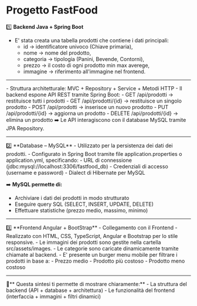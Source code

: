 # Progetto FastFood 
 1️⃣ **Backend Java + Spring Boot**
 - E' stata creata una tabella prodotti che contiene i dati principali:
   - id        -> identificatore univoco (Chiave primaria), 
   - nome      -> nome del prodotto,
   - categoria -> tipologia (Panini, Bevende, Contorni),
   - prezzo    -> il costo di ogni prodotto min max averege,
   - immagine  -> riferimento all'immagine nel frontend.
<hr>
 - Struttura architetturale: MVC + Repository + Service + Metodi HTTP
 - Il backend espone API REST tramite Spring Boot:
   - GET /api/prodotti → restituisce tutti i prodotti
   - GET /api/prodotti/{id} → restituisce un singolo prodotto
   - POST /api/prodotti → inserisce un nuovo prodotto
   - PUT /api/prodotti/{id} → aggiorna un prodotto
   - DELETE /api/prodotti/{id} → elimina un prodotto
➡️ Le API interagiscono con il database MySQL tramite JPA Repository.
<hr>
 2️⃣ **Database – MySQL**
 - Utilizzato per la persistenza dei dati dei prodotti.
 - Configurato in Spring Boot tramite file application.properties o application.yml, specificando:
   - URL di connessione (jdbc:mysql://localhost:3306/fastfood_db)
   - Credenziali di accesso (username e password)
   - Dialect di Hibernate per MySQL

 ➡️ **MySQL permette di:**
- Archiviare i dati dei prodotti in modo strutturato
- Eseguire query SQL (SELECT, INSERT, UPDATE, DELETE)
- Effettuare statistiche (prezzo medio, massimo, minimo)
<hr>
 3️⃣ **Frontend Angular + BootStrap**
 - Collegamento con il Frontend
 - Realizzato con HTML, CSS, TypeScript, Angular e Bootstrap per lo stile responsive.
 - Le immagini dei prodotti sono gestite nella cartella src/assets/images.
 - Le categorie sono caricate dinamicamente tramite chiamate al backend.
 - E' presente un burger menu mobile per filtrare i prodotti in base a:
  - Prezzo medio
  - Prodotto più costoso
  - Prodotto meno costoso
<hr>
📌** Questa sintesi ti permette di mostrare chiaramente:**
- La struttura del backend (API + database + architettura)
- Le funzionalità del frontend (interfaccia + immagini + filtri dinamici)
